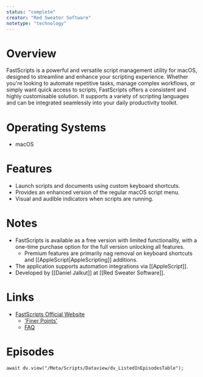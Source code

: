 ```yaml
---
status: "complete"
creator: "Red Sweater Software"
notetype: "technology"
---
```

# Overview
FastScripts is a powerful and versatile script management utility for macOS, designed to streamline and enhance your scripting experience. Whether you're looking to automate repetitive tasks, manage complex workflows, or simply want quick access to scripts, FastScripts offers a consistent and highly customisable solution. It supports a variety of scripting languages and can be integrated seamlessly into your daily productivity toolkit.

# Operating Systems
- macOS

# Features
- Launch scripts and documents using custom keyboard shortcuts.
- Provides an enhanced version of the regular macOS script menu.
- Visual and audible indicators when scripts are running.

# Notes
- FastScripts is available as a free version with limited functionality, with a one-time purchase option for the full version unlocking all features.
	- Premium features are primarily nag removal on keyboard shortcuts and [[AppleScript|AppleScripting]] additions.
- The application supports automation integrations via [[AppleScript]].
- Developed by [[Daniel Jalkut]] at [[Red Sweater Software]].
  
# Links
- [FastScripts Official Website](https://redsweater.com/fastscripts/)
	- ['Finer Points'](https://help.redsweater.com/fastscripts/finer-points/)
	- [FAQ](https://help.redsweater.com/fastscripts/faq/)

# Episodes
```dataviewjs
await dv.view("/Meta/Scripts/Dataview/dv_ListedInEpisodesTable");
```
